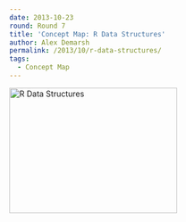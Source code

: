```yaml
---
date: 2013-10-23
round: Round 7
title: 'Concept Map: R Data Structures'
author: Alex Demarsh
permalink: /2013/10/r-data-structures/
tags:
  - Concept Map
---
```

[<img class="alignnone size-medium wp-image-4919" alt="R Data Structures" src="/software-carpentry-training-website/uploads/2013/10/IMG_20131022_235008-300x225.jpg" width="300" height="225" />][1]

 [1]: /software-carpentry-training-website/uploads/2013/10/IMG_20131022_235008.jpg
